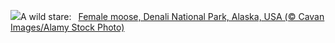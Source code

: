 ![](https://www.bing.com/th?id=OHR.SnowMoose_EN-GB9676288027_UHD.jpg&w=1000)A wild stare:&nbsp;&ensp;[Female moose, Denali National Park, Alaska, USA (© Cavan Images/Alamy Stock Photo)](https://www.bing.com/th?id=OHR.SnowMoose_EN-GB9676288027_UHD.jpg)
<br><br/>
